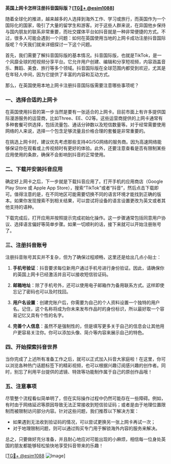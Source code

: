 **英国上网卡怎样注册抖音国际版？[[TG💪+ @esim1088](https://t.me/s/esim1088)]**

随着全球化的推进，越来越多的人选择到海外工作、学习或旅行，而英国作为一个国际化的国家，吸引了大量的留学生和游客。对于这些人群来说，在异国他乡保持与国内朋友的联系非常重要，而社交媒体平台如抖音就是一种非常便捷的方式。不过，很多人可能会遇到一个问题：如何在英国使用当地的上网卡成功注册抖音国际版呢？今天我们就来详细探讨一下这个问题。

首先，我们需要了解抖音国际版的基本情况。抖音国际版，也就是TikTok，是一个风靡全球的短视频分享平台。它允许用户创建、编辑和分享短视频，内容涵盖音乐、舞蹈、美食、旅行等多个领域。抖音国际版在全球范围内都受到欢迎，尤其是在年轻人中间，因为它提供了丰富的内容和互动方式。

那么，在英国使用本地上网卡注册抖音国际版需要注意哪些事项呢？

### 一、选择合适的上网卡

在英国使用抖音的第一步当然是要有一张适合的上网卡。目前市面上有许多提供国际漫游服务的运营商，比如Three、EE、O2等。这些运营商提供的上网卡通常有多种套餐可供选择，包括流量包、通话分钟数以及短信数量等。对于经常需要使用网络的人来说，选择一个包含足够流量且价格合理的套餐是非常重要的。

在挑选上网卡时，建议优先考虑那些支持4G/5G网络的服务商。因为高速网络能够保证你在观看或上传视频时有更好的体验。此外，还要注意查看是否有限制某些应用使用的条款，确保不会影响到抖音的正常使用。

### 二、下载并安装抖音应用

确定好上网卡之后，下一步就是下载抖音应用了。打开手机的应用商店（Google Play Store 或 Apple App Store），搜索“TikTok”或者“抖音”，然后点击下载即可。值得注意的是，在不同地区可能需要切换不同的语言环境才能找到正确的版本。如果你发现搜索不到相关结果，可以尝试将设备的语言设置更改为英文或者其他支持的语种。

下载完成后，打开应用并按照提示完成初始化操作。这一步骤通常包括同意用户协议、选择语言偏好等简单步骤。如果一切顺利的话，接下来就可以开始注册账号了。

### 三、注册抖音账号

注册抖音账号其实并不复杂，但为了确保过程顺畅，这里还是给出几点小贴士：

1. **手机号验证**：抖音要求每位新用户通过手机号进行身份验证。因此，请确保你的英国上网卡已经激活并且可以接收短信验证码。
   
2. **邮箱地址**：除了手机号外，还可以使用电子邮箱作为备用联系方式。这样即使忘记了密码也可以及时找回。

3. **用户名设置**：创建完账户后，你需要为自己的个人资料设置一个独特的用户名。记住，这个名称将成为你未来发布作品时的身份标识，所以最好取一个容易记忆又具有个性的名字。

4. **完善个人信息**：虽然不是强制性的，但是填写更多关于自己的信息会让其他用户更容易关注你。你可以添加头像、简介等内容来展示自己的特色。

### 四、开始探索抖音世界

当你完成了上述所有准备工作之后，就可以正式加入抖音大家庭啦！在这里，你可以浏览各种热门话题标签下的精彩视频，也可以根据兴趣订阅感兴趣的创作者。同时，别忘了利用平台提供的滤镜、特效等功能制作属于自己的原创作品哦！

### 五、注意事项

尽管整个流程看似简单明了，但在实际操作过程中仍然可能存在一些障碍。例如，有时由于网络延迟等原因导致无法正常接收到短信验证码；或者是由于地理位置限制而被限制访问部分内容。针对这些问题，我们推荐以下解决方案：

- 如果遇到无法收到验证码的情况，可以尝试更换另一张上网卡再试一次；
- 对于地理限制问题，则可以通过购买专门用于解锁海外内容的服务来解决。

总之，只要做好充分准备，并且耐心地应对可能出现的小麻烦，相信每一位身处英国的朋友都能够轻松愉快地享受抖音带来的乐趣！

[[TG💪+ @esim1088](https://t.me/s/esim1088) ![Image](https://i.postimg.cc/4NQfJmqS/Snipaste-2025-05-13-00-14-12.png)]